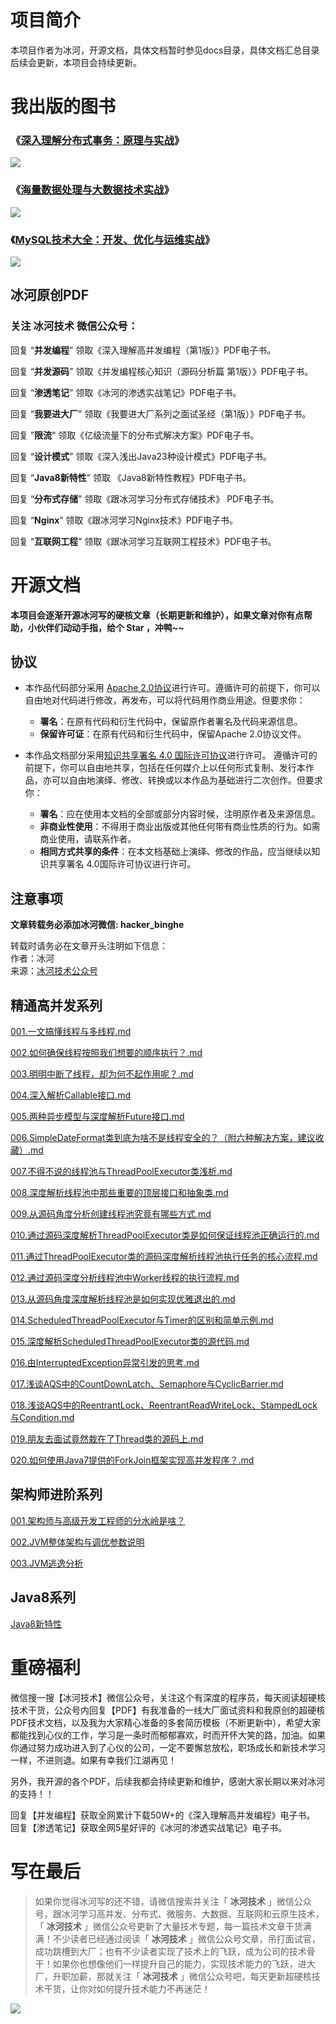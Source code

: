 # 项目简介
本项目作者为冰河，开源文档，具体文档暂时参见docs目录，具体文档汇总目录后续会更新，本项目会持续更新。

# 我出版的图书 

### 《[深入理解分布式事务：原理与实战](https://mp.weixin.qq.com/s?__biz=Mzg4MjU0OTM1OA==&mid=2247497263&idx=1&sn=8228a795261b0a90a3f42322368616fc&chksm=cf56412ef821c8389584e9e608aa4d6515cf68e26758b9c578a8f60a796999fafc8686a6a425&token=1170633251&lang=zh_CN#rd)》
![](https://img-blog.csdnimg.cn/5ee367b68023466a87f66763a64a4133.jpg)

### 《[海量数据处理与大数据技术实战](https://mp.weixin.qq.com/s?__biz=Mzg4MjU0OTM1OA==&mid=2247489216&idx=1&sn=ba163354bcc2ce902208bd9295065ab1&chksm=cf55a1c1f82228d7d1d1b71939614e30b58fd44b1cdea452e4afad57e53f642af815cd268b0c&token=1170633251&lang=zh_CN#rd)》 

![](https://img-blog.csdnimg.cn/20200828011209412.png)  

### 《[MySQL技术大全：开发、优化与运维实战](https://mp.weixin.qq.com/s?__biz=Mzg4MjU0OTM1OA==&mid=2247489670&idx=1&sn=fe4e1d4f3db05607e37f35cbd7837fc8&chksm=cf55af87f8222691c42b252444a2d5ec1989aadbc0956463169fe6bc8f77c4977b3a4d2dfe9c&token=1170633251&lang=zh_CN#rd)》

![](https://img-blog.csdnimg.cn/20201203001148233.jpg)


## 冰河原创PDF

### 关注 **冰河技术** 微信公众号：  

回复 “**并发编程**” 领取《深入理解高并发编程（第1版）》PDF电子书。   

回复 “**并发源码**” 领取《并发编程核心知识（源码分析篇 第1版）》PDF电子书。  

回复 “**渗透笔记**” 领取《冰河的渗透实战笔记》PDF电子书。  

回复 “**我要进大厂**” 领取《我要进大厂系列之面试圣经（第1版）》PDF电子书。  

回复 ”**限流**“ 领取《亿级流量下的分布式解决方案》PDF电子书。  

回复 “**设计模式**” 领取《深入浅出Java23种设计模式》PDF电子书。  

回复 “**Java8新特性**” 领取 《Java8新特性教程》PDF电子书。    

回复 “**分布式存储**” 领取《跟冰河学习分布式存储技术》 PDF电子书。  

回复 “**Nginx**” 领取《跟冰河学习Nginx技术》PDF电子书。  

回复 “**互联网工程**” 领取《跟冰河学习互联网工程技术》PDF电子书。  


# 开源文档

**本项目会逐渐开源冰河写的硬核文章（长期更新和维护），如果文章对你有点帮助，小伙伴们动动手指，给个 Star ，冲鸭~~**


## 协议

- 本作品代码部分采用 [Apache 2.0协议](https://www.apache.org/licenses/LICENSE-2.0)进行许可。遵循许可的前提下，你可以自由地对代码进行修改，再发布，可以将代码用作商业用途。但要求你：
  - **署名**：在原有代码和衍生代码中，保留原作者署名及代码来源信息。
  - **保留许可证**：在原有代码和衍生代码中，保留Apache 2.0协议文件。

- 本作品文档部分采用[知识共享署名 4.0 国际许可协议](http://creativecommons.org/licenses/by/4.0/)进行许可。 遵循许可的前提下，你可以自由地共享，包括在任何媒介上以任何形式复制、发行本作品，亦可以自由地演绎、修改、转换或以本作品为基础进行二次创作。但要求你：
  - **署名**：应在使用本文档的全部或部分内容时候，注明原作者及来源信息。
  - **非商业性使用**：不得用于商业出版或其他任何带有商业性质的行为。如需商业使用，请联系作者。
  - **相同方式共享的条件**：在本文档基础上演绎、修改的作品，应当继续以知识共享署名 4.0国际许可协议进行许可。


## 注意事项

**文章转载务必添加冰河微信: hacker_binghe**  

转载时请务必在文章开头注明如下信息：    
作者：冰河  
来源：[冰河技术公众号](https://mp.weixin.qq.com/s?__biz=Mzg4MjU0OTM1OA==&mid=2247496827&idx=2&sn=f4d21f9bc77caea615b210db94958167&chksm=cf56437af821ca6c16200c93b6e6b3fafe954fd719dbc340d092530470c589a4ed2d64c1a48d&token=1652827332&lang=zh_CN#rd)



## 精通高并发系列
[001.一文搞懂线程与多线程.md](docs/concurrent/view/001.一文搞懂线程与多线程.md)  

[002.如何确保线程按照我们想要的顺序执行？.md](docs/concurrent/view/002.如何确保线程按照我们想要的顺序执行？.md)

[003.明明中断了线程，却为何不起作用呢？.md](docs/concurrent/view/003.明明中断了线程，却为何不起作用呢？.md)

[004.深入解析Callable接口.md](docs/concurrent/view/004.深入解析Callable接口.md)

[005.两种异步模型与深度解析Future接口.md](docs/concurrent/view/005.两种异步模型与深度解析Future接口.md)

[006.SimpleDateFormat类到底为啥不是线程安全的？（附六种解决方案，建议收藏）.md](docs/concurrent/view/006.SimpleDateFormat类到底为啥不是线程安全的？（附六种解决方案，建议收藏）.md)

[007.不得不说的线程池与ThreadPoolExecutor类浅析.md](docs/concurrent/view/007.不得不说的线程池与ThreadPoolExecutor类浅析.md)

[008.深度解析线程池中那些重要的顶层接口和抽象类.md](docs/concurrent/view/008.深度解析线程池中那些重要的顶层接口和抽象类.md)

[009.从源码角度分析创建线程池究竟有哪些方式.md](docs/concurrent/view/009.从源码角度分析创建线程池究竟有哪些方式.md)

[010.通过源码深度解析ThreadPoolExecutor类是如何保证线程池正确运行的.md](docs/concurrent/view/010.通过源码深度解析ThreadPoolExecutor类是如何保证线程池正确运行的.md)

[011.通过ThreadPoolExecutor类的源码深度解析线程池执行任务的核心流程.md](docs/concurrent/view/011.通过ThreadPoolExecutor类的源码深度解析线程池执行任务的核心流程.md)

[012.通过源码深度分析线程池中Worker线程的执行流程.md](docs/concurrent/view/012.通过源码深度分析线程池中Worker线程的执行流程.md)

[013.从源码角度深度解析线程池是如何实现优雅退出的.md](docs/concurrent/view/013.从源码角度深度解析线程池是如何实现优雅退出的.md)

[014.ScheduledThreadPoolExecutor与Timer的区别和简单示例.md](docs/concurrent/view/014.ScheduledThreadPoolExecutor与Timer的区别和简单示例.md)

[015.深度解析ScheduledThreadPoolExecutor类的源代码.md](docs/concurrent/view/015.深度解析ScheduledThreadPoolExecutor类的源代码.md)

[016.由InterruptedException异常引发的思考.md](docs/concurrent/view/016.由InterruptedException异常引发的思考.md)

[017.浅谈AQS中的CountDownLatch、Semaphore与CyclicBarrier.md](docs/concurrent/view/017.浅谈AQS中的CountDownLatch、Semaphore与CyclicBarrier.md)

[018.浅谈AQS中的ReentrantLock、ReentrantReadWriteLock、StampedLock与Condition.md](docs/concurrent/view/018.浅谈AQS中的ReentrantLock、ReentrantReadWriteLock、StampedLock与Condition.md)

[019.朋友去面试竟然栽在了Thread类的源码上.md](docs/concurrent/view/019.朋友去面试竟然栽在了Thread类的源码上.md)

[020.如何使用Java7提供的ForkJoin框架实现高并发程序？.md](docs/concurrent/view/020.如何使用Java7提供的ForkJoin框架实现高并发程序？.md)


## 架构师进阶系列

[001.架构师与高级开发工程师的分水岭是啥？](docs/architect/view/001.架构师与高级开发工程师的分水岭是啥？.md)

[002.JVM整体架构与调优参数说明](docs/architect/view/002.JVM整体架构与调优参数说明.md)

[003.JVM逃逸分析](docs/architect/view/003.逃逸分析.md)

## Java8系列

[Java8新特性](docs/java8/view/Java8新特性.md)

# 重磅福利

微信搜一搜【冰河技术】微信公众号，关注这个有深度的程序员，每天阅读超硬核技术干货，公众号内回复【PDF】有我准备的一线大厂面试资料和我原创的超硬核PDF技术文档，以及我为大家精心准备的多套简历模板（不断更新中），希望大家都能找到心仪的工作，学习是一条时而郁郁寡欢，时而开怀大笑的路，加油。如果你通过努力成功进入到了心仪的公司，一定不要懈怠放松，职场成长和新技术学习一样，不进则退。如果有幸我们江湖再见！       

另外，我开源的各个PDF，后续我都会持续更新和维护，感谢大家长期以来对冰河的支持！！  
  
回复【并发编程】获取全网累计下载50W+的《深入理解高并发编程》电子书。  
回复【渗透笔记】获取全网5星好评的《冰河的渗透实战笔记》电子书。

# 写在最后

> 如果你觉得冰河写的还不错，请微信搜索并关注「 **冰河技术** 」微信公众号，跟冰河学习高并发、分布式、微服务、大数据、互联网和云原生技术，「 **冰河技术** 」微信公众号更新了大量技术专题，每一篇技术文章干货满满！不少读者已经通过阅读「 **冰河技术** 」微信公众号文章，吊打面试官，成功跳槽到大厂；也有不少读者实现了技术上的飞跃，成为公司的技术骨干！如果你也想像他们一样提升自己的能力，实现技术能力的飞跃，进大厂，升职加薪，那就关注「 **冰河技术** 」微信公众号吧，每天更新超硬核技术干货，让你对如何提升技术能力不再迷茫！


![](https://img-blog.csdnimg.cn/20200906013715889.png)